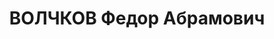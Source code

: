 ---
title: ВОЛЧКОВ Федор Абрамович
description: "1894 р., с. Кропивка Калузької губ. (Росія), росіянин, освіта початкова,\
  \ член ВКП(б) з 1927 р. по 1937 р. Проживав у м. Кам’янці-Подільському, військовослужбовець.\
  \ \n  Заарештований 16.10.37. Звинувачення: зрада Батьківщини. Військколегією Верховного\
  \ Суду СРСР 27.12.37 засуджений до розстрілу. Вирок виконаний у м. Києві 28.12.37.\
  \ \n  Реабілітований військколегією Верховного Суду СРСР 27.05.58."
---